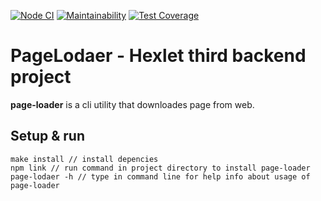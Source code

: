 [![Node CI](https://github.com/eKulshan/backend-project-lvl3/workflows/Node%20CI/badge.svg)](https://github.com/eKulshan/backend-project-lvl3/actions)
[![Maintainability](https://api.codeclimate.com/v1/badges/d549ab8245681833c115/maintainability)](https://codeclimate.com/github/eKulshan/backend-project-lvl3/maintainability)
[![Test Coverage](https://api.codeclimate.com/v1/badges/d549ab8245681833c115/test_coverage)](https://codeclimate.com/github/eKulshan/backend-project-lvl3/test_coverage)

# PageLodaer - Hexlet third backend project
**page-loader** is a cli utility that downloades page from web.

## Setup & run
```
make install // install depencies
npm link // run command in project directory to install page-loader
page-lodaer -h // type in command line for help info about usage of page-loader
```
